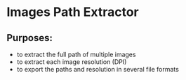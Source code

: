 # Images Path Extractor

## Purposes: 
* to extract the full path of multiple images
* to extract each image resolution (DPI)
* to export the paths and resolution in several file formats 
